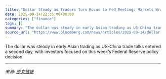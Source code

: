 ```yaml
---
title: "Dollar Steady as Traders Turn Focus to Fed Meeting: Markets Wrap"
date: 2025-09-14T22:35:08+08:00
categories: ["finance"]
tags: []
summary: "The dollar was steady in early Asian trading as US-China trade talks entered a second day, with investors focused on this week’s Federal Reserve policy decision."
source_url: "https://www.bloomberg.com/news/articles/2025-09-14/dollar-steady-as-traders-turn-focus-to-fed-meeting-markets-wrap"
---
```


The dollar was steady in early Asian trading as US-China trade talks entered a second day, with investors focused on this week’s Federal Reserve policy decision.

---

*来源: [原文链接](https://www.bloomberg.com/news/articles/2025-09-14/dollar-steady-as-traders-turn-focus-to-fed-meeting-markets-wrap)*
